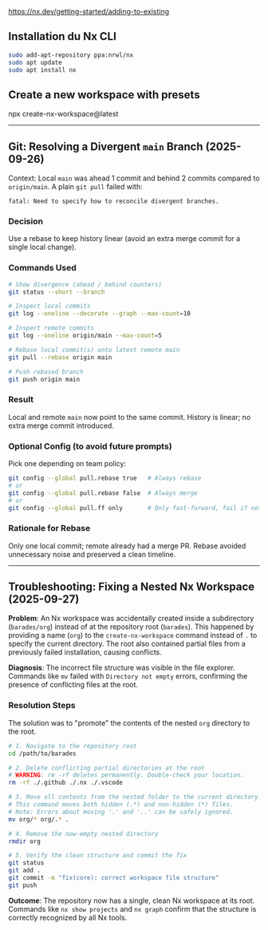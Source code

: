 https://nx.dev/getting-started/adding-to-existing

## Installation du Nx CLI

```bash
sudo add-apt-repository ppa:nrwl/nx
sudo apt update
sudo apt install nx
```

## Create a new workspace with presets

npx create-nx-workspace@latest

---

## Git: Resolving a Divergent `main` Branch (2025-09-26)

Context: Local `main` was ahead 1 commit and behind 2 commits compared to `origin/main`. A plain `git pull` failed with:

```
fatal: Need to specify how to reconcile divergent branches.
```

### Decision
Use a rebase to keep history linear (avoid an extra merge commit for a single local change).

### Commands Used
```bash
# Show divergence (ahead / behind counters)
git status --short --branch

# Inspect local commits
git log --oneline --decorate --graph --max-count=10

# Inspect remote commits
git log --oneline origin/main --max-count=5

# Rebase local commit(s) onto latest remote main
git pull --rebase origin main

# Push rebased branch
git push origin main
```

### Result
Local and remote `main` now point to the same commit. History is linear; no extra merge commit introduced.

### Optional Config (to avoid future prompts)
Pick one depending on team policy:
```bash
git config --global pull.rebase true   # Always rebase
# or
git config --global pull.rebase false  # Always merge
# or
git config --global pull.ff only       # Only fast-forward, fail if not possible
```

### Rationale for Rebase
Only one local commit; remote already had a merge PR. Rebase avoided unnecessary noise and preserved a clean timeline.

---

## Troubleshooting: Fixing a Nested Nx Workspace (2025-09-27)

**Problem**: An Nx workspace was accidentally created inside a subdirectory (`barades/org`) instead of at the repository root (`barades`). This happened by providing a name (`org`) to the `create-nx-workspace` command instead of `.` to specify the current directory. The root also contained partial files from a previously failed installation, causing conflicts.

**Diagnosis**: The incorrect file structure was visible in the file explorer. Commands like `mv` failed with `Directory not empty` errors, confirming the presence of conflicting files at the root.

### Resolution Steps

The solution was to "promote" the contents of the nested `org` directory to the root.

```bash
# 1. Navigate to the repository root
cd /path/to/barades

# 2. Delete conflicting partial directories at the root
# WARNING: rm -rf deletes permanently. Double-check your location.
rm -rf ./.github ./.nx ./.vscode

# 3. Move all contents from the nested folder to the current directory.
# This command moves both hidden (.*) and non-hidden (*) files.
# Note: Errors about moving '.' and '..' can be safely ignored.
mv org/* org/.* .

# 4. Remove the now-empty nested directory
rmdir org

# 5. Verify the clean structure and commit the fix
git status
git add .
git commit -m "fix(core): correct workspace file structure"
git push
```

**Outcome**: The repository now has a single, clean Nx workspace at its root. Commands like `nx show projects` and `nx graph` confirm that the structure is correctly recognized by all Nx tools.